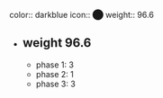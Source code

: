 color:: darkblue
icon:: ⬤
weight:: 96.6
- ## weight 96.6
  - phase 1: 3
  - phase 2: 1
  - phase 3: 3


